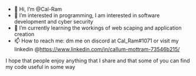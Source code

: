 - 👋 Hi, I’m @Cal-Ram
- 👀 I’m interested in programming, I am interested in software development and cyber security
- 🌱 I’m currently learning the workings of web scaping and application creation
- 📫 How to reach me: dm me on discord at Cal_Ram#1071 or visit my linkedin @https://www.linkedin.com/in/callum-mottram-73546b215/

I hope that people enjoy anything that I share and that some of you can find
my code useful in some way
